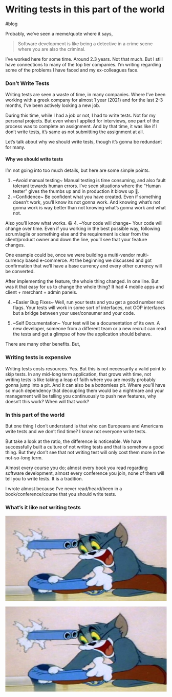 # Writing tests in this part of the world
#blog

Probably, we’ve seen a meme/quote where it says, 
> Software development is like being a detective in a crime scene where you are also the criminal.   

I’ve worked here for some time. Around 2.3 years. Not that much. But I still have connections to many of the top tier companies. I’m writing regarding some of the problems I have faced and my ex-colleagues face. 

### Don’t Write Tests
Writing tests are seen a waste of time, in many companies. Where I’ve been working with a greek company for almost 1 year (2021) and for the last 2-3 months, I’ve been actively looking a new job.

During this time, while I had a job or not, I had to write tests. Not for my personal projects. But even when I applied for interviews, one part of the process was to complete an assignment. 
And by that time, it was like if I don’t write tests, it’s same as not submitting the assignment at all.

Let’s talk about why we should write tests, though it’s gonna be redundant for many.

#### Why we should write tests
I’m not going into too much details, but here are some simple points.

1. ~Avoid manual testing~
Manual testing is time consuming, and also fault tolerant towards human errors. I’ve seen situations where the “Human tester” gives the thumbs up and in production it blows up 🤯.   
2. ~Confidence~
Be confident what you have created. Even if something doesn’t work, you’ll know its not gonna work. And knowing what’s not gonna work is way better than not knowing what’s gonna work and what not.

Also you’ll know what works. 😃
4. ~Your code will change~
Your code will change over time. Even if you working in the best possible way, following scrum/agile or something else and the requirement is clear from the client/product owner and down the line, you’ll see that your feature changes. 

One example could be, once we were building a multi-vendor multi-currency based e-commerce. At the beginning we discussed and got confirmation that we’ll have a base currency and every other currency will be converted. 

After implementing the feature, the whole thing changed. In one line. 
But was it that easy for us to change the whole thing? It had 4 mobile apps and client + merchant + admin panels. 

4. ~Easier Bug Fixes~
Well, run your tests and you get a good number red flags. Your tests will work in some sort of interfaces, not OOP interfaces but a bridge between your user/consumer and your code.

5. ~Self Documentation~
Your test will be a documentation of its own. A new developer, someone from a different team or a new recruit can read the tests and get a glimpse of how the application should behave.

There are many other benefits. But, 
### Writing tests is expensive
Writing tests costs resources. Yes. But this is not necessarily a valid point to skip tests. In any mid-long term application, that grows with time, not writing tests is like taking a leap of faith where you are mostly probably gonna jump into a pit. 
And it can also be a bottomless pit. Where you’ll have so much dependency that decoupling them would be a nightmare and your management will be telling you continuously to push new features, why doesn’t this work? When will that work?  

### In this part of the world
But one thing I don’t understand is that who can Europeans and Americans write tests and we don’t find time? I know not everyone write tests. 

But take a look at the ratio, the difference is noticeable. We have successfully built a culture of not writing tests and that is somehow a good thing. 
But they don’t see that not writing test will only cost them more in the not-so-long term. 

Almost every course you do; almost every book you read regarding software development, almost every conference you join, none of them will tell you to write tests.  It is a tradition. 

I wrote almost because I’ve never read/heard/been in a book/conference/course that you should write tests. 

### What’s it like not writing tests

![](images/what_it_like_not_writing_tests.jpg)


![](https://raw.githubusercontent.com/thearyanahmed/blog-articles/master/images/what_it_like_not_writing_tests.jpg)

